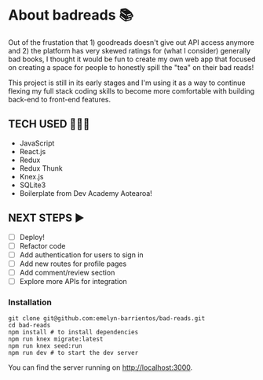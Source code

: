 # About badreads 📚 # 

Out of the frustation that 1) goodreads doesn't give out API access anymore and 2) the platform has very skewed ratings for (what I consider) generally bad books, I thought it would be fun to create my own web app that focused on creating a space for people to honestly spill the "tea" on their bad reads!

This project is still in its early stages and I'm using it as a way to continue flexing my full stack coding skills to become more comfortable with building back-end to front-end features. 

## TECH USED 👩🏽‍💻 ##
- JavaScript
- React.js
- Redux
- Redux Thunk
- Knex.js
- SQLite3
- Boilerplate from Dev Academy Aotearoa!

## NEXT STEPS ▶️ ##
- [ ] Deploy! 
- [ ] Refactor code
- [ ] Add authentication for users to sign in
- [ ] Add new routes for profile pages
- [ ] Add comment/review section
- [ ] Explore more APIs for integration

### Installation

```
git clone git@github.com:emelyn-barrientos/bad-reads.git
cd bad-reads
npm install # to install dependencies
npm run knex migrate:latest
npm run knex seed:run
npm run dev # to start the dev server
```

You can find the server running on [http://localhost:3000](http://localhost:3000).
